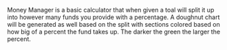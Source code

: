 Money Manager is a basic calculator that when given a toal will split it up into however many funds you provide with a percentage.
A doughnut chart will be generated as well based on the split with sections colored based on how big of a percent the fund takes up.
The darker the green the larger the percent. 

